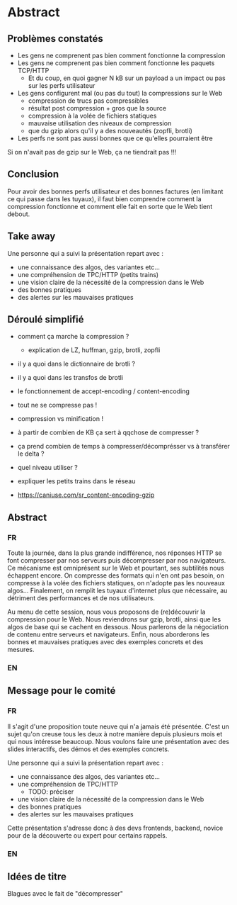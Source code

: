 # Abstract

## Problèmes constatés

* Les gens ne comprenent pas bien comment fonctionne la compression
* Les gens ne comprenent pas bien comment fonctionne les paquets TCP/HTTP
  * Et du coup, en quoi gagner N kB sur un payload a un impact ou pas sur les perfs utilisateur
* Les gens configurent mal (ou pas du tout) la compressions sur le Web
  * compression de trucs pas compressibles
  * résultat post compression + gros que la source
  * compression à la volée de fichiers statiques
  * mauvaise utilisation des niveaux de compression
  * que du gzip alors qu'il y a des nouveautés (zopfli, brotli)
* Les perfs ne sont pas aussi bonnes que ce qu'elles pourraient être

Si on n'avait pas de gzip sur le Web, ça ne tiendrait pas !!!

## Conclusion

Pour avoir des bonnes perfs utilisateur et des bonnes factures (en limitant ce qui passe dans les tuyaux), il faut bien comprendre comment la compression fonctionne et comment elle fait en sorte que le Web tient debout.

## Take away

Une personne qui a suivi la présentation repart avec :

* une connaissance des algos, des variantes etc...
* une compréhension de TPC/HTTP (petits trains)
* une vision claire de la nécessité de la compression dans le Web
* des bonnes pratiques
* des alertes sur les mauvaises pratiques

## Déroulé simplifié

* comment ça marche la compression ?
  * explication de LZ, huffman, gzip, brotli, zopfli
* il y a quoi dans le dictionnaire de brotli ?
* il y a quoi dans les transfos de brotli
* le fonctionnement de accept-encoding / content-encoding
* tout ne se compresse pas !
* compression vs minification !
* à partir de combien de KB ça sert à qqchose de compresser ?
* ça prend combien de temps à compresser/décomprésser vs à transférer le delta ?
* quel niveau utiliser ?
* expliquer les petits trains dans le réseau

* https://caniuse.com/sr_content-encoding-gzip

## Abstract

### FR

Toute la journée, dans la plus grande indifférence, nos réponses HTTP se font compresser par nos serveurs puis décompresser par nos navigateurs.
Ce mécanisme est omniprésent sur le Web et pourtant, ses subtilités nous échappent encore.
On compresse des formats qui n'en ont pas besoin, on compresse à la volée des fichiers statiques, on n'adopte pas les nouveaux algos...
Finalement, on remplit les tuyaux d'internet plus que nécessaire, au détriment des performances et de nos utilisateurs.

Au menu de cette session, nous vous proposons de (re)découvrir la compression pour le Web.
Nous reviendrons sur gzip, brotli, ainsi que les algos de base qui se cachent en dessous.
Nous parlerons de la négociation de contenu entre serveurs et navigateurs.
Enfin, nous aborderons les bonnes et mauvaises pratiques avec des exemples concrets et des mesures.

### EN

## Message pour le comité

### FR

Il s'agit d'une proposition toute neuve qui n'a jamais été présentée.
C'est un sujet qu'on creuse tous les deux à notre manière depuis plusieurs mois et qui nous intéresse beaucoup.
Nous voulons faire une présentation avec des slides interactifs, des démos et des exemples concrets.

Une personne qui a suivi la présentation repart avec :

* une connaissance des algos, des variantes etc...
* une compréhension de TPC/HTTP
  * TODO: préciser 
* une vision claire de la nécessité de la compression dans le Web
* des bonnes pratiques
* des alertes sur les mauvaises pratiques

Cette présentation s'adresse donc à des devs frontends, backend, novice pour de la découverte ou expert pour certains rappels.

### EN

## Idées de titre

Blagues avec le fait de "décompresser"
